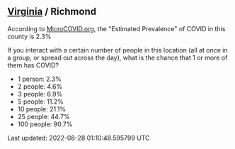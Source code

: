 
## [Virginia](/united-states/virginia) / Richmond

According to [MicroCOVID.org](http://microcovid.org),
the "Estimated Prevalence" of COVID in this county is 2.3%

If you interact with a certain number of people in this location
(all at once in a group, or spread out across the day), what is the chance that
1 or more of them has COVID?

- 1 person: 2.3%
- 2 people: 4.6%
- 3 people: 6.9%
- 5 people: 11.2%
- 10 people: 21.1%
- 25 people: 44.7%
- 100 people: 90.7%

Last updated: 2022-08-28 01:10:48.595799 UTC
